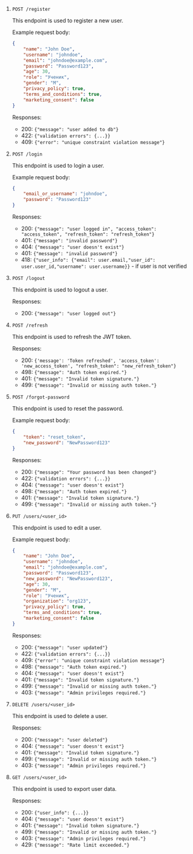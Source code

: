 1. `POST /register`

   This endpoint is used to register a new user.

   Example request body:
   ```json
   {
       "name": "John Doe",
       "username": "johndoe",
       "email": "johndoe@example.com",
       "password": "Password123",
       "age": 30,
       "role": "Ученик",
       "gender": "M",
       "privacy_policy": true,
       "terms_and_conditions": true,
       "marketing_consent": false
   }
   ```
   Responses:
    - 200: `{"message": "user added to db"}`
    - 422: `{"validation errors": {...}}`
    - 409: `{"error": "unique constraint violation message"}`

2. `POST /login`

   This endpoint is used to login a user.

   Example request body:
   ```json
   {
       "email_or_username": "johndoe",
       "password": "Password123"
   }
   ```
   Responses:
    - 200: `{"message": "user logged in", "access_token": "access_token", "refresh_token": "refresh_token"}`
    - 401: `{"message": "invalid password"}`
    - 404: `{"message": "user doesn't exist"}`
    - 401: `{"message": "invalid password"}`
    - 418: `{"user_info": {"email": user.email,"user_id": user.user_id,"username": user.username}}` - if user is not
      verified

3. `POST /logout`

   This endpoint is used to logout a user.

   Responses:
    - 200: `{"message": "user logged out"}`

4. `POST /refresh`

   This endpoint is used to refresh the JWT token.

   Responses:
    - 200: `{'message': 'Token refreshed', 'access_token': 'new_access_token', "refresh_token": "new_refresh_token"}`
    - 498: `{"message": "Auth token expired."}`
    - 401: `{"message": "Invalid token signature."}`
    - 499: `{"message": "Invalid or missing auth token."}`

5. `POST /forgot-password`

   This endpoint is used to reset the password.

   Example request body:
   ```json
   {
       "token": "reset_token",
       "new_password": "NewPassword123"
   }
   ```
   Responses:
    - 200: `{"message": "Your password has been changed"}`
    - 422: `{"validation errors": {...}}`
    - 404: `{"message": "user doesn't exist"}`
    - 498: `{"message": "Auth token expired."}`
    - 401: `{"message": "Invalid token signature."}`
    - 499: `{"message": "Invalid or missing auth token."}`

6. `PUT /users/<user_id>`

   This endpoint is used to edit a user.

   Example request body:
   ```json
   {
       "name": "John Doe",
       "username": "johndoe",
       "email": "johndoe@example.com",
       "password": "Password123",
       "new_password": "NewPassword123",
       "age": 30,
       "gender": "M",
       "role": "Ученик",
       "organization": "org123",
       "privacy_policy": true,
       "terms_and_conditions": true,
       "marketing_consent": false
   }
   ```
   Responses:
    - 200: `{"message": "user updated"}`
    - 422: `{"validation errors": {...}}`
    - 409: `{"error": "unique constraint violation message"}`
    - 498: `{"message": "Auth token expired."}`
    - 404: `{"message": "user doesn't exist"}`
    - 401: `{"message": "Invalid token signature."}`
    - 499: `{"message": "Invalid or missing auth token."}`
    - 403: `{"message": "Admin privileges required."}`

7. `DELETE /users/<user_id>`

   This endpoint is used to delete a user.

   Responses:
    - 200: `{"message": "user deleted"}`
    - 404: `{"message": "user doesn't exist"}`
    - 401: `{"message": "Invalid token signature."}`
    - 499: `{"message": "Invalid or missing auth token."}`
    - 403: `{"message": "Admin privileges required."}`


8. `GET /users/<user_id>`

   This endpoint is used to export user data.

   Responses:
    - 200: `{"user_info": {...}}`
    - 404: `{"message": "user doesn't exist"}`
    - 401: `{"message": "Invalid token signature."}`
    - 499: `{"message": "Invalid or missing auth token."}`
    - 403: `{"message": "Admin privileges required."}`
    - 429: `{"message": "Rate limit exceeded."}`
